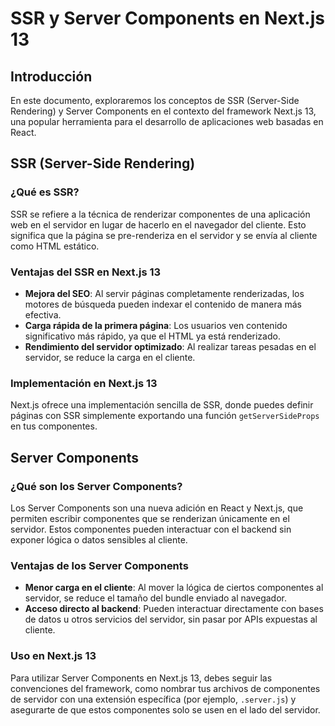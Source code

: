 

# SSR y Server Components en Next.js 13

## Introducción

En este documento, exploraremos los conceptos de SSR (Server-Side Rendering) y Server Components en el contexto del framework Next.js 13, una popular herramienta para el desarrollo de aplicaciones web basadas en React.

## SSR (Server-Side Rendering)

### ¿Qué es SSR?

SSR se refiere a la técnica de renderizar componentes de una aplicación web en el servidor en lugar de hacerlo en el navegador del cliente. Esto significa que la página se pre-renderiza en el servidor y se envía al cliente como HTML estático.

### Ventajas del SSR en Next.js 13

- **Mejora del SEO**: Al servir páginas completamente renderizadas, los motores de búsqueda pueden indexar el contenido de manera más efectiva.
- **Carga rápida de la primera página**: Los usuarios ven contenido significativo más rápido, ya que el HTML ya está renderizado.
- **Rendimiento del servidor optimizado**: Al realizar tareas pesadas en el servidor, se reduce la carga en el cliente.

### Implementación en Next.js 13

Next.js ofrece una implementación sencilla de SSR, donde puedes definir páginas con SSR simplemente exportando una función `getServerSideProps` en tus componentes.

## Server Components

### ¿Qué son los Server Components?

Los Server Components son una nueva adición en React y Next.js, que permiten escribir componentes que se renderizan únicamente en el servidor. Estos componentes pueden interactuar con el backend sin exponer lógica o datos sensibles al cliente.

### Ventajas de los Server Components

- **Menor carga en el cliente**: Al mover la lógica de ciertos componentes al servidor, se reduce el tamaño del bundle enviado al navegador.
- **Acceso directo al backend**: Pueden interactuar directamente con bases de datos u otros servicios del servidor, sin pasar por APIs expuestas al cliente.

### Uso en Next.js 13

Para utilizar Server Components en Next.js 13, debes seguir las convenciones del framework, como nombrar tus archivos de componentes de servidor con una extensión específica (por ejemplo, `.server.js`) y asegurarte de que estos componentes solo se usen en el lado del servidor.

